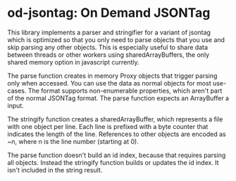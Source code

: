 # od-jsontag: On Demand JSONTag

This library implements a parser and stringifier for a variant of jsontag which is optimized so that you only need to parse objects that you use and skip parsing any other objects.
This is especially useful to share data between threads or other workers using sharedArrayBuffers, the only shared memory option in javascript currently.

The parse function creates in memory Proxy objects that trigger parsing only when accessed. You can use the data as normal objects for most use-cases. The format supports non-enumerable 
properties, which aren't part of the normal JSONTag format. The parse function expects an ArrayBuffer a input.

The stringify function creates a sharedArrayBuffer, which represents a file with one object per line. Each line is prefixed with a byte counter that indicates the length of the line. References to other objects are encoded as ~n, where n is the line number (starting at 0).

The parse function doesn't build an id index, because that requires parsing all objects. Instead the stringify function builds or updates the id index. It isn't included in the string result.
